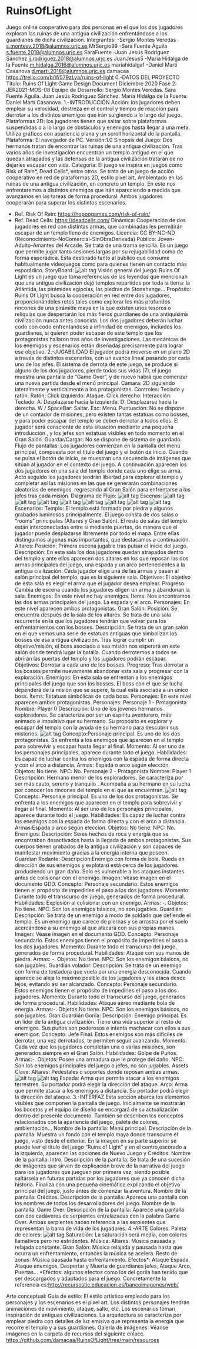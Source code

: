 # RuinsOfLight
Juego online cooperativo para dos personas en el que los dos jugadores exploran las ruinas de una antigua civilización enfrentándose a los guardianes de dicha civilización.
Integrantes:
-Sergio Montes Veredas s.montesv.2018@alumnos.urjc.es MrSergio99
-Sara Fuente Águila s.fuente.2018@alumnos.urjc.es SaraFuente
-Juan Jesús Rodríguez Sánchez jj.rodriguez.2018@alumnos.urjc.es JuanJesus5
-María Hidalga de la Fuente m.hidalga.2016@alumnos.urjc.es mariahidalgaf
-Daniel Martí Casanova d.marti.2018@alumnos.urjc.es damacaa
https://trello.com/b/W579zLya/ruins-of-light
0.-DATOS DEL PROYECTO Título: Ruins Of Light Game Design Document Diciembre 2020 Fase 2: JER2021-MOS-08
Equipo de Desarrollo: Sergio Montes Veredas. Sara Fuente Águila. Juan Jesús Rodríguez Sánchez. María Hidalga de la Fuente. Daniel Martí Casanova.
1.-INTRODUCCIÓN Acción: los jugadores deben emplear su velocidad, destreza en el control y tiempo de reacción para derrotar a los distintos enemigos que irán surgiendo a lo largo del juego.
Plataformas 2D: los jugadores tienen que saltar sobre plataformas suspendidas o a lo largo de obstáculos y enemigos hasta llegar a una meta. Utiliza gráficos con apariencia plana y un scroll horizontal de la pantalla.
Plataforma: El navegador de PC.
Versión:1.0
Sinopsis del Juego: Dos hermanos tratan de encontrar las ruinas de una antigua civilización. Tras varios años de investigación encuentran un templo antiguo en el que quedan atrapados y las defensas de la antigua civilización tratarán de no dejarles escapar con vida.
Categoría: El juego se inspira en juegos como Risk of Rain*, Dead Cells*, entre otros. Se trata de un juego de acción cooperativo en red de plataformas 2D, estilo pixel art. Ambientado en las ruinas de una antigua civilización, en concreto un templo. En este nos enfrentaremos a distintos enemigos que irán apareciendo a medida que avanzamos en las tareas de forma procedural. Ambos jugadores cooperarán para superar los distintos escenarios.
* Ref. Risk Of Rain: https://hopoogames.com/risk-of-rain/
* Ref. Dead Cells: https://deadcells.com/
Dinámica: Cooperación de dos jugadores en red con distintas armas, que combinadas les permitirán escapar de un templo lleno de enemigos.
Licencia: CC BY-NC-ND (Reconocimiento-NoComercial-SinObraDerivada)
Público: Joven-Adulto-Amantes del Arcade. Se trata de una trama sencilla. Es un juego que permite jugar tanto sesiones largas por su rejugabilidad como de forma esporádica. Está destinado tanto al público que consume habitualmente videojuegos como para quienes tienen un contacto más esporádico. StoryBoard:
![alt tag](/resources/img/ReadMe/Storyboard.png)
Visión general del juego: Ruins Of Light es un juego que toma referencias de las leyendas que mencionan que una antigua civilización dejó templos repartidos por toda la tierra: la Atlántida, las pirámides egipcias, las piedras de Stonehenge… Propósito: Ruins Of Light busca la cooperación en red entre dos jugadores, proporcionándoles retos tales como explorar los más profundos rincones de una pirámide maya en la que existen unos tesoros o reliquias que despertarán los más fieros guardianes de una antiquísima civilización nunca antes conocida. Los dos jugadores deberán luchar codo con codo enfrentándose a infinidad de enemigos, incluidos los guardianes, si quieren poder escapar de este templo que los protagonistas hallaron tras años de investigaciones. Las mecánicas de los enemigos y escenarios están diseñadas precisamente para lograr ese objetivo.
2.-JUGABILIDAD El jugador podrá moverse en un plano 2D a través de distintos escenarios, con un avance lineal pasando por cada uno de los jefes. El sistema de derrota de este juego, se produce si alguno de los dos jugadores, pierde todas sus vidas (7), el juego muestra una pantalla de “Game Over”, y de nuevo habrá que comenzar una nueva partida desde el menú principal. Cámara: 2D siguiendo lateralmente y verticalmente a los protagonistas. Controles: Teclado y ratón. Ratón: Click izquierdo: Ataque. Click derecho: Interacción. Teclado: A: Desplazarse hacia la izquierda. D: Desplazarse hacia la derecha. W / SpaceBar: Saltar. Esc: Menú. Puntuación: No se dispone de un contador de misiones, pero existen tantas estatuas como bosses, y para poder escapar del templo se deben derrotar a todos ellos. El jugador será consciente de esta situación mediante una pequeña introducción , y los jefes son estatuas visibles en todo momento en el Gran Salón. Guardar/Cargar: No se dispone de sistema de guardado. Flujo de pantallas: Los jugadores comienzan en la pantalla del menú principal, compuesta por el título del juego y el botón de inicio. Cuando se pulsa el botón de inicio, se muestran una secuencia de imágenes que sitúan al jugador en el contexto del juego. A continuación aparecen los dos jugadores en una sala del templo donde cada uno elige su arma. Acto seguido los jugadores tendrán libertad para explorar el templo y completar así las misiones en las que se generarán combinaciones aleatorias de enemigos, regresando al Gran Salón para enfrentarse a los jefes tras cada misión. Diagrama de Flujo: 
![alt tag](/resources/img/ReadMe/Diagrama.png) 
Escenas:
![alt tag](/resources/img/ReadMe/Menu.png)
![alt tag](/resources/img/ReadMe/Intro.png)
![alt tag](/resources/img/ReadMe/Cinematica.png)
![alt tag](/resources/img/ReadMe/Altares.png)
![alt tag](/resources/img/ReadMe/GranSalon.png)
![alt tag](/resources/img/ReadMe/Templo.png)
![alt tag](/resources/img/ReadMe/Creditos.png)
![alt tag](/resources/img/ReadMe/GameOver.png)
Escenarios:
Templo: El templo está formado por piedra y algunos grabados luminosos principalmente. El juego consta de dos salas o “rooms” principales (Altares y Gran Salón). El resto de salas del templo están interconectadas entre sí mediante puertas, de manera que el jugador puede desplazarse libremente por todo el mapa. Entre ellas distinguimos algunas más importantes, que destacamos a continuación.
Altares: Posición: Primera escena jugable tras pulsar el inicio del juego. Descripción: En esta sala los dos jugadores quedan atrapados dentro del templo y ante ellos aparecen dos altares en los que reposan las dos armas principales del juego, una espada y un arco pertenecientes a la antigua civilización. Cada jugador elige una de las armas y pasan al salón principal del templo, que es la siguiente sala. Objetivos: El objetivo de esta sala es elegir el arma que el jugador desea emplear. Progreso: Cambia de escena cuando los jugadores eligen un arma y abandonan la sala. Enemigos: En este nivel no hay enemigos. Ítems: Nos encontramos las dos armas principales del juego. La espada y el arco. Personajes: En este nivel aparecen ambos protagonistas.
Gran Salón: Posición: Se encuentra después de la sala de los altares. Se trata de una sala recurrente en la que los jugadores tendrán que volver para los enfrentamientos con los bosses. Descripción: Se trata de un gran salón en el que vemos una serie de estatuas antiguas que simbolizan los bosses de esa antigua civilización. Tras lograr cumplir un objetivo/misión, el boss asociado a esa misión nos esperará en este salón donde tendrá lugar la batalla. Cuando derrotemos a todos se abrirán las puertas del templo y los jugadores podrán escapar. Objetivos: Derrotar a cada uno de los bosses. Progreso: Tras derrotar a los bosses permite nuevamente abandonar esta sala y progresar con la exploración. Enemigos: En esta sala se enfrentan a los enemigos principales del juego que son los bosses. El boss con el que se lucha dependerá de la misión que se supere, la cual está asociada a un único boss. Ítems: Estatuas simbólicas de cada boss. Personajes: En este nivel aparecen ambos protagonistas.
Personajes:
Personaje 1 - Protagonista Nombre: Player 0 Descripción: Uno de los jóvenes hermanos exploradores. Se caracteriza por ser un espíritu aventurero, más animado e impulsivo que su hermano. Su propósito es explorar y escapar del templo con la ayuda de su hermano para descubrir sus misterios.
 ![alt tag](/resources/img/ReadMe/P0.png)
Concepto:Personaje principal. Es uno de los dos protagonistas. Se enfrenta a los enemigos que aparecen en el templo para sobrevivir y escapar hasta llegar al final. Momento: Al ser uno de los personajes principales, aparece durante todo el juego. Habilidades: Es capaz de luchar contra los enemigos con la espada de forma directa y con el arco a distancia. Armas: Espada o arco según elección. Objetos: No tiene. NPC: No.
Personaje 2 - Protagonista Nombre: Player 1 Descripción: Hermano menor de los exploradores. Se caracteriza por ser más cauto, sereno y tranquilo . Acompaña a su hermano en su lucha por conocer los rincones del templo en el que se encuentran. 
![alt tag](/resources/img/ReadMe/P1.png)
Concepto: Personaje principal. Es uno de los dos protagonistas. Se enfrenta a los enemigos que aparecen en el templo para sobrevivir y llegar al final. Momento: Al ser uno de los personajes principales, aparece durante todo el juego. Habilidades: Es capaz de luchar contra los enemigos con la espada de forma directa y con el arco a distancia. Armas:Espada o arco según elección. Objetos: No tiene. NPC: No.
Enemigos: Descripción: Seres hechos de roca y energía que se encontraban desactivados hasta la llegada de ambos protagonistas. Sus cuerpos tienen grabados de la antigua civilización y son capaces de manifestar movimiento gracias a la energía interna que poseen.
Guardian Rodante: Descripción:Enemigo con forma de bola. Rueda en dirección de sus enemigos y explota si está cerca de los jugadores produciendo un gran daño. Solo es vulnerable a los ataques instantes antes de colisionar con el enemigo. Imagen: Véase imagen en el documento GDD. Concepto: Personaje secundario. Estos enemigos tienen el propósito de impedirles el paso a los dos jugadores. Momento: Durante todo el transcurso del juego, generados de forma procedural. Habilidades: Explosión al colisionar con un enemigo. Armas: -. Objetos: No tiene. NPC: Son los enemigos básicos, no son jugables.
Guardián: Descripción: Se trata de un enemigo a modo de soldado que defiende el templo. Es un enemigo que carece de piernas y se arrastra por el suelo acercándose a su enemigo al que atacará con sus propias manos. Imagen: Véase imagen en el documento GDD. Concepto: Personaje secundario. Estos enemigos tienen el propósito de impedirles el paso a los dos jugadores. Momento: Durante todo el transcurso del juego, generados de forma procedural. Habilidades: Ataque con sus manos de piedra. Armas: -. Objetos: No tiene. NPC: Son los enemigos básicos, no son jugables.
Guardián volador: Descripción: Se trata de un enemigo con forma de tostadora que vuela por una energía desconocida. Cuando aparece se aleja lo máximo posible de los jugadores y les ataca desde lejos, evitando así ser alcanzado. Concepto: Personaje secundario. Estos enemigos tienen el propósito de impedirles el paso a los dos jugadores. Momento: Durante todo el transcurso del juego, generados de forma procedural. Habilidades: Ataque aéreo mediante bola de energía. Armas:-. Objetos:No tiene. NPC: Son los enemigos básicos, no son jugables.
Gran Guardián Gorila: Descripción: Enemigo principal. Es un líder de la antigua civilización. Tiene una vida superior al resto de enemigos. Sus puños son poderosos e intenta machacar con ellos a sus enemigos. Concepto: Jefe Final. Estos enemigos son más difíciles de derrotar, una vez derrotados, te permiten seguir avanzando. Momento: Cada vez que los jugadores completan una o varias misiones, son generados siempre en el Gran Salón. Habilidades: Golpe de Puños. Armas:-. Objetos: Posee una armadura que le protege del daño. NPC: Son los enemigos principales del juego o jefes, no son jugables. 
Assets Clave:
Altares: Pedestales o soportes donde reposan ambas armas. 
![alt tag](/resources/img/ReadMe/AltarEspada.png)
![alt tag](/resources/img/ReadMe/AltarArco.png)
Espada: Arma que permite atacar a los enemigos terrestres. Su portador podrá elegir la dirección del ataque. Arco: Arma que permite atacar a los enemigos a distancia. Su portador podrá elegir la dirección del ataque. 
3.-INTERFAZ Esta sección abarca los elementos visibles que componen la pantalla de juego. Inicialmente se mostrarán los bocetos y el equipo de diseño se encargará de su actualización dentro del presente documento. También se describen los conceptos relacionados con la apariencia del juego, paleta de colores, ambientación...
Nombre de la pantalla: Menú principal. Descripción de la pantalla: Muestra un fondo con el templo maya donde transcurre el juego, visto desde el exterior. En la imagen en su parte superior se puede leer el título del juego “Ruins of Light”  y en el centro,escorado a la izquierda, aparecen las opciones de Nuevo Juego y Créditos. 
Nombre de la pantalla: Intro. Descripción de la pantalla: Se trata de una sucesión de imágenes que sirven de explicación breve de la narrativa del juego para los jugadores que jueguen por primera vez, siendo posible saltársela en futuras partidas por los jugadores que ya conocen dicha historia. Finaliza con una pequeña cinemática explicando el objetivo principal del juego, justo antes de comenzar la aventura.
Nombre de la pantalla: Créditos. Descripción de la pantalla: Aparece una pantalla con los nombres de todos los desarrolladores del juego. 
Nombre de la pantalla: Game Over. Descripción de la pantalla: Aparece una pantalla con dos cadáveres de serpientes entrelazadas con la palabra Game Over. Ambas serpientes hacen referencia a las serpientes que representan la barra de vida de los jugadores. 
4.-ARTE Colores: Paleta de colores: 
![alt tag](/resources/img/ReadMe/Paleta.jpg)
Saturación: La saturación será media, con colores llamativos pero no estridentes.
Música: Altares: Música pausada y relajada constante. Gran Salón: Música relajada y pausada hasta que ocurra un enfrentamiento, entonces la música se acelera. Resto de zonas: Música pausada hasta enfrentamiento. Efectos*: Ataque Espada, Ataque enemigos, Despertar y Muerte de guardianes jefes, Ataque Arco, Puertas…
*Efectos: algunos efectos como los del gorila han tenido que ser descargados y adaptados para el juego. Concretamente la referencia es:http://recursostic.educacion.es/bancoimagenes/web/
 
Arte conceptual: Guía de estilo: El estilo artístico empleado para los personajes y los escenarios es el pixel art. Los distintos personajes tendrán animaciones de movimiento, ataque, salto, etc. Los escenarios toman inspiración de antiguas civilizaciones. La arquitectura se caracteriza por emplear piedra con detalles de luz emisiva que representa la energía que recorre el templo y a sus guardianes. Galería de imágenes: Véanse imágenes en la carpeta de recursos del siguiente enlace.
https://github.com/damacaa/RuinsOfLight/tree/main/resources
 

